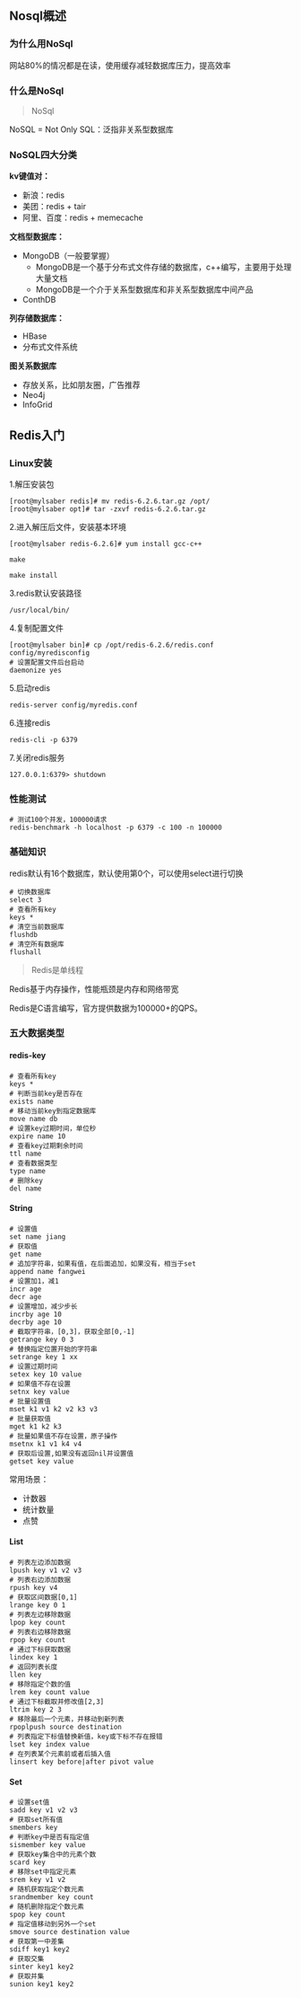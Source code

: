 ## Nosql概述

### 为什么用NoSql

网站80%的情况都是在读，使用缓存减轻数据库压力，提高效率

### 什么是NoSql

> NoSql

NoSQL = Not Only SQL：泛指非关系型数据库

### NoSQL四大分类

**kv键值对：**

- 新浪：redis
- 美团：redis + tair
- 阿里、百度：redis + memecache

**文档型数据库：**

* MongoDB（一般要掌握）
  * MongoDB是一个基于分布式文件存储的数据库，c++编写，主要用于处理大量文档
  * MongoDB是一个介于关系型数据库和非关系型数据库中间产品
* ConthDB

**列存储数据库：**

- HBase
- 分布式文件系统

**图关系数据库**

- 存放关系，比如朋友圈，广告推荐
- Neo4j
- InfoGrid

## Redis入门

### Linux安装

1.解压安装包

```shell
[root@mylsaber redis]# mv redis-6.2.6.tar.gz /opt/
[root@mylsaber opt]# tar -zxvf redis-6.2.6.tar.gz 
```

2.进入解压后文件，安装基本环境

```shell
[root@mylsaber redis-6.2.6]# yum install gcc-c++

make

make install
```

3.redis默认安装路径

```
/usr/local/bin/
```

4.复制配置文件

```shell
[root@mylsaber bin]# cp /opt/redis-6.2.6/redis.conf config/myredisconfig
# 设置配置文件后台启动
daemonize yes
```

5.启动redis

```shell
redis-server config/myredis.conf
```

6.连接redis

```shell
redis-cli -p 6379
```

7.关闭redis服务

```shell
127.0.0.1:6379> shutdown
```

### 性能测试

```shell
# 测试100个并发，100000请求
redis-benchmark -h localhost -p 6379 -c 100 -n 100000
```

### 基础知识

redis默认有16个数据库，默认使用第0个，可以使用select进行切换

```shell
# 切换数据库
select 3
# 查看所有key
keys *
# 清空当前数据库
flushdb
# 清空所有数据库
flushall
```

> Redis是单线程

Redis基于内存操作，性能瓶颈是内存和网络带宽

Redis是C语言编写，官方提供数据为100000+的QPS。

### 五大数据类型

#### redis-key

```shell
# 查看所有key
keys *
# 判断当前key是否存在
exists name
# 移动当前key到指定数据库
move name db
# 设置key过期时间，单位秒
expire name 10
# 查看key过期剩余时间
ttl name
# 查看数据类型
type name
# 删除key
del name
```

#### String

```shell
# 设置值
set name jiang
# 获取值
get name
# 追加字符串，如果有值，在后面追加，如果没有，相当于set
append name fangwei
# 设置加1，减1
incr age
decr age
# 设置增加，减少步长
incrby age 10
decrby age 10
# 截取字符串，[0,3]，获取全部[0,-1]
getrange key 0 3
# 替换指定位置开始的字符串
setrange key 1 xx
# 设置过期时间
setex key 10 value
# 如果值不存在设置
setnx key value
# 批量设置值
mset k1 v1 k2 v2 k3 v3
# 批量获取值
mget k1 k2 k3
# 批量如果值不存在设置，原子操作
msetnx k1 v1 k4 v4 
# 获取后设置,如果没有返回nil并设置值
getset key value
```

常用场景：

- 计数器
- 统计数量
- 点赞

#### List

```shell
# 列表左边添加数据
lpush key v1 v2 v3
# 列表右边添加数据
rpush key v4
# 获取区间数据[0,1]
lrange key 0 1
# 列表左边移除数据
lpop key count
# 列表右边移除数据
rpop key count
# 通过下标获取数据
lindex key 1
# 返回列表长度
llen key
# 移除指定个数的值
lrem key count value
# 通过下标截取并修改值[2,3]
ltrim key 2 3
# 移除最后一个元素，并移动到新列表
rpoplpush source destination
# 列表指定下标值替换新值，key或下标不存在报错
lset key index value
# 在列表某个元素前或者后插入值
linsert key before|after pivot value

```

#### Set

```shell
# 设置set值
sadd key v1 v2 v3
# 获取set所有值
smembers key
# 判断key中是否有指定值
sismember key value
# 获取key集合中的元素个数
scard key
# 移除set中指定元素
srem key v1 v2
# 随机获取指定个数元素
srandmember key count
# 随机删除指定个数元素
spop key count
# 指定值移动到另外一个set
smove source destination value
# 获取第一中差集
sdiff key1 key2
# 获取交集
sinter key1 key2
# 获取并集
sunion key1 key2
```



